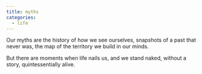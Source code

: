 ```yaml
---
title: myths
categories:
  - life
---
```


Our myths
are the history
of how we see ourselves,
snapshots of a past
that never was,
the map of the territory
we build in our minds.

But there are moments
when life nails us,
and we stand naked,
without a story,
quintessentially alive.
